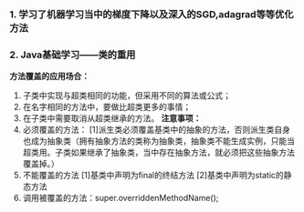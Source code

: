 ### 1. 学习了机器学习当中的梯度下降以及深入的SGD,adagrad等等优化方法

### 2. Java基础学习——类的重用
**方法覆盖的应用场合：**
1. 子类中实现与超类相同的功能，但采用不同的算法或公式；
2. 在名字相同的方法中，要做比超类更多的事情；
3. 在子类中需要取消从超类继承的方法。
**注意事项：**
1. 必须覆盖的方法：
[1]派生类必须覆盖基类中的抽象的方法，否则派生类自身也成为抽象类（拥有抽象方法的类称为抽象类，抽象类不能生成实例，只能当超类用。子类如果继承了抽象类，当中存在抽象方法，就必须把这些抽象方法覆盖掉。）
2. 不能覆盖的方法
[1]基类中声明为final的终结方法
[2]基类中声明为static的静态方法
3. 调用被覆盖的方法：super.overriddenMethodName();